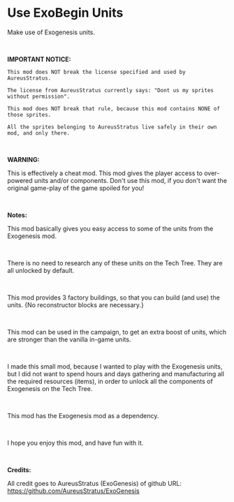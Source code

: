 # Use ExoBegin Units
Make use of Exogenesis units.

<br>

**IMPORTANT NOTICE:**

    This mod does NOT break the license specified and used by AureusStratus.

    The license from AureusStratus currently says: "Dont us my sprites without permission".

    This mod does NOT break that rule, because this mod contains NONE of those sprites.

    All the sprites belonging to AureusStratus live safely in their own mod, and only there.

<br>

**WARNING:**

This is effectively a cheat mod. This mod gives the player access to over-powered units and/or components. Don't use this mod, if you don't want the original game-play of the game spoiled for you!

<br>

**Notes:**

This mod basically gives you easy access to some of the units from the Exogenesis mod.

<br>

There is no need to research any of these units on the Tech Tree. They are all unlocked by default.

<br>

This mod provides 3 factory buildings, so that you can build (and use) the units. {No reconstructor blocks are necessary.}

<br>

This mod can be used in the campaign, to get an extra boost of units, which are stronger than the vanilla in-game units.

<br>

I made this small mod, because I wanted to play with the Exogenesis units, but I did not want to spend hours and days gathering and manufacturing all the required resources (items), in order to unlock all the components of Exogenesis on the Tech Tree.

<br>

This mod has the Exogenesis mod as a dependency.

<br>

I hope you enjoy this mod, and have fun with it.

<br>

**Credits:**

All credit goes to AureusStratus (ExoGenesis) of github URL:
https://github.com/AureusStratus/ExoGenesis
